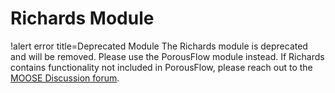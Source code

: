 # Richards Module

!alert error title=Deprecated Module
The Richards module is deprecated and will be removed. Please use the PorousFlow module instead. If
Richards contains functionality not included in PorousFlow, please reach out to the 
[MOOSE Discussion forum](https://github.com/idaholab/moose/discussions).
